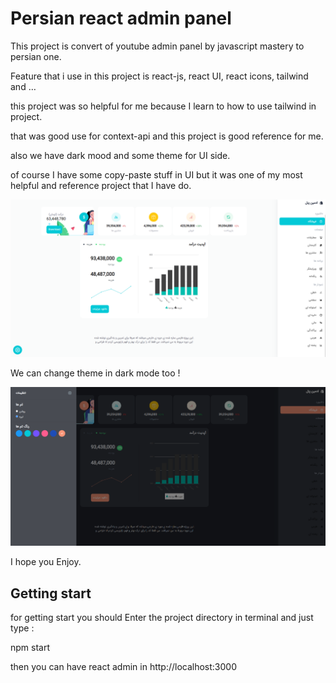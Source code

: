 # Persian react admin panel

This project is convert of youtube admin panel by javascript mastery to persian one.

Feature that i use in this project is react-js, react UI, react icons, tailwind and …

this project was so helpful for me because I learn to how to use tailwind in project.

that was good use for context-api and this project is good reference for me.

also we have dark mood and some theme for UI side.

of course I have some copy-paste stuff in UI but it was one of my most helpful and reference project that I have do.

![p1.png](Persian%20react%20admin%20panel%207878b45eb5094b1fa9c2f3f0ba6f583d/p1.png)

We can change theme in dark mode too !

![p1.png](Persian%20react%20admin%20panel%207878b45eb5094b1fa9c2f3f0ba6f583d/p1%201.png)

I hope you Enjoy.

## Getting start

for getting start you should Enter the project directory in terminal and just type :

npm start

then you can have react admin in http://localhost:3000
